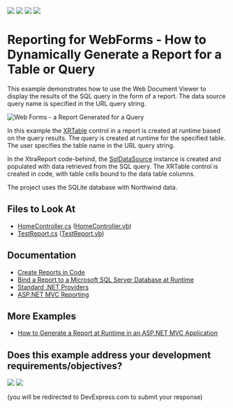 <!-- default badges list -->
![](https://img.shields.io/endpoint?url=https://codecentral.devexpress.com/api/v1/VersionRange/128600472/23.1.3%2B)
[![](https://img.shields.io/badge/Open_in_DevExpress_Support_Center-FF7200?style=flat-square&logo=DevExpress&logoColor=white)](https://supportcenter.devexpress.com/ticket/details/E889)
[![](https://img.shields.io/badge/📖_How_to_use_DevExpress_Examples-e9f6fc?style=flat-square)](https://docs.devexpress.com/GeneralInformation/403183)
[![](https://img.shields.io/badge/💬_Leave_Feedback-feecdd?style=flat-square)](#does-this-example-address-your-development-requirementsobjectives)
<!-- default badges end -->
# Reporting for WebForms - How to Dynamically Generate a Report for a Table or Query

This example demonstrates how to use the Web Document Viewer to display the results of the SQL query in the form of a report. The data source query name is specified in the URL query string.

![Web Forms - a Report Generated for a Query](Images/screenshot.png)

In this example the [XRTable](https://docs.devexpress.com/XtraReports/DevExpress.XtraReports.UI.XRTable) control in a report is created at runtime based on the query results. The query is created at runtime for the specified table. The user specifies the table name in the URL query string. 

In the XtraReport code-behind, the [SqlDataSource](https://docs.devexpress.com/CoreLibraries/DevExpress.DataAccess.Sql.SqlDataSource) instance is created and populated with data retrieved from the SQL query. The XRTable control is created in code, with table cells bound to the data table columns.

The project uses the SQLite database with Northwind data.

<!-- default file list -->

## Files to Look At

- [HomeController.cs](CS/ReportForQueryExample/Controllers/HomeController.cs) ([HomeController.vb](VB/ReportForQueryExample/Controllers/HomeController.vb))
- [TestReport.cs](CS/ReportForQueryExample/PredefinedReports/TestReport.cs) ([TestReport.vb](VB/ReportForQueryExample/PredefinedReports/TestReport.vb))

<!-- default file list end -->

## Documentation

- [Create Reports in Code](https://docs.devexpress.com/XtraReports/115726/detailed-guide-to-devexpress-reporting/reporting-api/create-reports-in-code)
- [Bind a Report to a Microsoft SQL Server Database at Runtime](https://docs.devexpress.com/XtraReports/4793/detailed-guide-to-devexpress-reporting/bind-reports-to-data/sql-database/bind-a-report-to-a-microsoft-sql-server-database-runtime-sample)
- [Standard .NET Providers](https://docs.devexpress.com/XtraReports/1181/detailed-guide-to-devexpress-reporting/bind-reports-to-data/standard-net-data-providers)
- [ASP.NET MVC Reporting](https://docs.devexpress.com/XtraReports/400247/web-reporting/asp-net-mvc-reporting)

## More Examples

- [How to Generate a Report at Runtime in an ASP.NET MVC Application](https://github.com/DevExpress-Examples/reporting-create-report-at-runtime-aspnet-mvc)


<!-- feedback -->
## Does this example address your development requirements/objectives?

[<img src="https://www.devexpress.com/support/examples/i/yes-button.svg"/>](https://www.devexpress.com/support/examples/survey.xml?utm_source=github&utm_campaign=reporting-web-forms-generate-report-dynamically-for-specified-query&~~~was_helpful=yes) [<img src="https://www.devexpress.com/support/examples/i/no-button.svg"/>](https://www.devexpress.com/support/examples/survey.xml?utm_source=github&utm_campaign=reporting-web-forms-generate-report-dynamically-for-specified-query&~~~was_helpful=no)

(you will be redirected to DevExpress.com to submit your response)
<!-- feedback end -->
